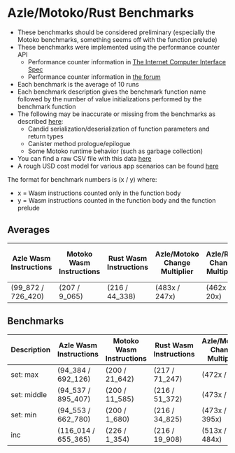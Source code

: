 # Azle/Motoko/Rust Benchmarks

-   These benchmarks should be considered preliminary (especially the Motoko benchmarks, something seems off with the function prelude)
-   These benchmarks were implemented using the performance counter API
    -   Performance counter information in [The Internet Computer Interface Spec](https://internetcomputer.org/docs/current/references/ic-interface-spec/#system-api-imports)
    -   Performance counter information in [the forum](https://forum.dfinity.org/t/introducing-performance-counter-on-the-internet-computer/14027)
-   Each benchmark is the average of 10 runs
-   Each benchmark description gives the benchmark function name followed by the number of value initializations performed by the benchmark function
-   The following may be inaccurate or missing from the benchmarks as described [here](https://forum.dfinity.org/t/introducing-performance-counter-on-the-internet-computer/14027):
    -   Candid serialization/deserialization of function parameters and return types
    -   Canister method prologue/epilogue
    -   Some Motoko runtime behavior (such as garbage collection)
-   You can find a raw CSV file with this data [here](./benchmarks.csv)
-   A rough USD cost model for various app scenarios can be found [here](https://docs.google.com/spreadsheets/d/1PQ53R9hYE1fuMB_z-Bl6dyymm7end7rVJ85TvGEh0BQ)

The format for benchmark numbers is (x / y) where:

-   x = Wasm instructions counted only in the function body
-   y = Wasm instructions counted in the function body and the function prelude

## Averages

| Azle Wasm Instructions | Motoko Wasm Instructions | Rust Wasm Instructions | Azle/Motoko Change Multiplier | Azle/Rust Change Multiplier | Motoko/Azle Change Multiplier | Motoko/Rust Change Multiplier | Average Rust/Azle Change Multiplier | Rust/Motoko Change Multiplier |
| ---------------------- | ------------------------ | ---------------------- | ----------------------------- | --------------------------- | ----------------------------- | ----------------------------- | ----------------------------------- | ----------------------------- |
| (99_872 / 726_420)     | (207 / 9_065)            | (216 / 44_338)         | (483x / 247x)                 | (462x / 20x)                | (-483x / -247x)               | (-1x / -11x)                  | (-462x / -20x)                      | (1x / 11x)                    |

## Benchmarks

| Description | Azle Wasm Instructions | Motoko Wasm Instructions | Rust Wasm Instructions | Azle/Motoko Change Multiplier | Azle/Rust Change Multiplier | Motoko/Azle Change Multiplier | Motoko/Rust Change Multiplier | Rust/Azle Change Multiplier | Rust/Motoko Change Multiplier |
| ----------- | ---------------------- | ------------------------ | ---------------------- | ----------------------------- | --------------------------- | ----------------------------- | ----------------------------- | --------------------------- | ----------------------------- |
| set: max    | (94_384 / 692_126)     | (200 / 21_642)           | (217 / 71_247)         | (472x / 32x)                  | (435x / 10x)                | (-472x / -32x)                | (-1x / -3x)                   | (-435x / -10x)              | (1x / 3x)                     |
| set: middle | (94_537 / 895_407)     | (200 / 11_585)           | (216 / 51_372)         | (473x / 77x)                  | (438x / 17x)                | (-473x / -77x)                | (-1x / -4x)                   | (-438x / -17x)              | (1x / 4x)                     |
| set: min    | (94_553 / 662_780)     | (200 / 1_680)            | (216 / 34_825)         | (473x / 395x)                 | (438x / 19x)                | (-473x / -395x)               | (-1x / -21x)                  | (-438x / -19x)              | (1x / 21x)                    |
| inc         | (116_014 / 655_365)    | (226 / 1_354)            | (216 / 19_908)         | (513x / 484x)                 | (537x / 33x)                | (-513x / -484x)               | (1x / -15x)                   | (-537x / -33x)              | (-1x / 15x)                   |

